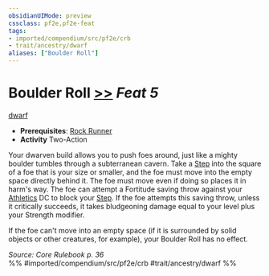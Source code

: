 ```yaml
---
obsidianUIMode: preview
cssclass: pf2e,pf2e-feat
tags:
- imported/compendium/src/pf2e/crb
- trait/ancestry/dwarf
aliases: ["Boulder Roll"]
---
```

# Boulder Roll  [>>](chapter-9-playing-the-game.md#Actions "Two-Action") *Feat 5*  
[dwarf](dwarf.md)  

- **Prerequisites**: [Rock Runner](rock-runner.md)
- **Activity** Two-Action

Your dwarven build allows you to push foes around, just like a mighty boulder tumbles through a subterranean cavern. Take a [Step](step.md) into the square of a foe that is your size or smaller, and the foe must move into the empty space directly behind it. The foe must move even if doing so places it in harm's way. The foe can attempt a Fortitude saving throw against your [Athletics](../skills.md#Athletics) DC to block your [Step](step.md). If the foe attempts this saving throw, unless it critically succeeds, it takes bludgeoning damage equal to your level plus your Strength modifier.

If the foe can't move into an empty space (if it is surrounded by solid objects or other creatures, for example), your Boulder Roll has no effect.

*Source: Core Rulebook p. 36*  
%% #imported/compendium/src/pf2e/crb #trait/ancestry/dwarf %%